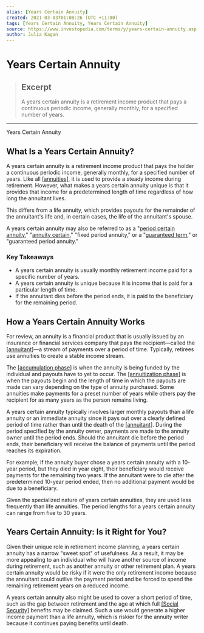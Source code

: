 ```yaml
---
alias: [Years Certain Annuity]
created: 2021-03-03T01:08:26 (UTC +11:00)
tags: [Years Certain Annuity, Years Certain Annuity]
source: https://www.investopedia.com/terms/y/years-certain-annuity.asp
author: Julia Kagan
---
```


# Years Certain Annuity

> ## Excerpt
> A years certain annuity is a retirement income product that pays a continuous periodic income, generally monthly, for a specified number of years.

---

Years Certain Annuity
## What Is a Years Certain Annuity?

A years certain annuity is a retirement income product that pays the holder a continuous periodic income, generally monthly, for a specified number of years. Like all [[annuities]](https://www.investopedia.com/terms/a/annuity.asp), it is used to provide a steady income during retirement. However, what makes a years certain annuity unique is that it provides that income for a predetermined length of time regardless of how long the annuitant lives.

This differs from a life annuity, which provides payouts for the remainder of the annuitant's life and, in certain cases, the life of the annuitant's spouse.

A years certain annuity may also be referred to as a "[period certain annuity](https://www.investopedia.com/terms/p/periodcertain.asp)," "[annuity certain](https://www.investopedia.com/terms/a/annuity-certain.asp)," "fixed period annuity," or a "[guaranteed term](https://www.investopedia.com/terms/g/guaranteedbond.asp)," or "guaranteed period annuity."

### Key Takeaways

-   A years certain annuity is usually monthly retirement income paid for a specific number of years.
-   A years certain annuity is unique because it is income that is paid for a particular length of time.
-   If the annuitant dies before the period ends, it is paid to the beneficiary for the remaining period.

## How a Years Certain Annuity Works

For review, an annuity is a financial product that is usually issued by an insurance or financial services company that pays the recipient—called the [[annuitant]](https://www.investopedia.com/terms/a/annuitant.asp)—a stream of payments over a period of time. Typically, retirees use annuities to create a stable income stream.

The [[accumulation phase]](https://www.investopedia.com/terms/a/accumulationperiod.asp) is when the annuity is being funded by the individual and payouts have to yet to occur. The [[annuitization phase]](https://www.investopedia.com/terms/a/annuitizationphase.asp) is when the payouts begin and the length of time in which the payouts are made can vary depending on the type of annuity purchased. Some annuities make payments for a preset number of years while others pay the recipient for as many years as the person remains living.

A years certain annuity typically involves larger monthly payouts than a life annuity or an immediate annuity since it pays out over a clearly defined period of time rather than until the death of the [[annuitant]](https://www.investopedia.com/terms/a/annuitant.asp). During the period specified by the annuity owner, payments are made to the annuity owner until the period ends. Should the annuitant die before the period ends, their beneficiary will receive the balance of payments until the period reaches its expiration.

For example, if the annuity buyer chose a years certain annuity with a 10-year period, but they died in year eight, their beneficiary would receive payments for the remaining two years. If the annuitant were to die after the predetermined 10-year period ended, then no additional payment would be due to a beneficiary.

Given the specialized nature of years certain annuities, they are used less frequently than life annuities. The period lengths for a years certain annuity can range from five to 30 years.

## Years Certain Annuity: Is it Right for You?

Given their unique role in retirement income planning, a years certain annuity has a narrow "sweet spot" of usefulness. As a result, it may be more appealing to an individual who will have another source of income during retirement, such as another annuity or other retirement plan. A years certain annuity would be risky if it were the only retirement income because the annuitant could outlive the payment period and be forced to spend the remaining retirement years on a reduced income.

A years certain annuity also might be used to cover a short period of time, such as the gap between retirement and the age at which full [[Social Security]](https://www.investopedia.com/terms/s/socialsecurity.asp) benefits may be claimed. Such a use would generate a higher income payment than a life annuity, which is riskier for the annuity writer because it continues paying benefits until death.
